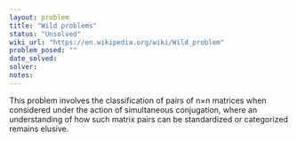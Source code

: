 ```yaml
---
layout: problem
title: "Wild problems"
status: "Unsolved"
wiki_url: "https://en.wikipedia.org/wiki/Wild_problem"
problem_posed: ""
date_solved:
solver:
notes:
---
```

This problem involves the classification of pairs of n×n matrices when considered under the action of simultaneous conjugation, where an understanding of how such matrix pairs can be standardized or categorized remains elusive.